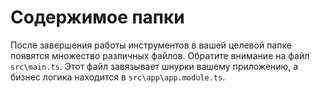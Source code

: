 # Содержимое папки

После завершения работы инструментов в вашей целевой папке появятся множество различных файлов. Обратите внимание на файл `src\main.ts`. Этот файл завязывает шнурки вашему приложению, а бизнес логика находится в `src\app\app.module.ts`.


